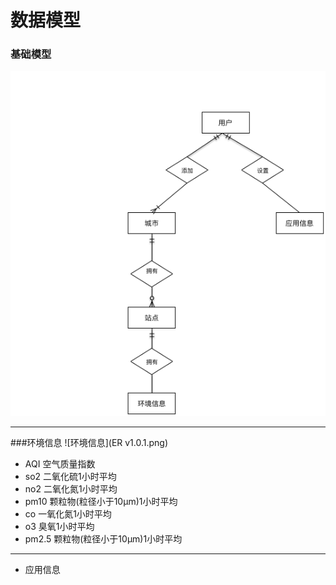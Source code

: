 # 数据模型

### 基础模型
![基础模型](基础ERD.png)

---


###环境信息
![环境信息](ER v1.0.1.png)
* AQI 空气质量指数
* so2 二氧化硫1小时平均
* no2 二氧化氮1小时平均
* pm10 颗粒物(粒径小于10μm)1小时平均
* co 一氧化氮1小时平均
* o3 臭氧1小时平均
* pm2.5 颗粒物(粒径小于10μm)1小时平均
---

* 应用信息
 
